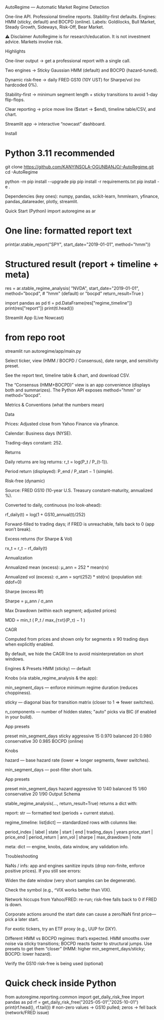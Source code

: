 AutoRegime — Automatic Market Regime Detection

One-line API. Professional timeline reports. Stability-first defaults.
Engines: HMM (sticky, default) and BOCPD (online).
Labels: Goldilocks, Bull Market, Steady Growth, Sideways, Risk-Off, Bear Market.

⚠️ Disclaimer
AutoRegime is for research/education. It is not investment advice. Markets involve risk.

Highlights

One-liner output → get a professional report with a single call.

Two engines → Sticky Gaussian HMM (default) and BOCPD (hazard-tuned).

Dynamic risk-free → daily FRED GS10 (10Y UST) for Sharpe/vol (no hardcoded 0%).

Stability-first → minimum segment length + sticky transitions to avoid 1-day flip-flops.

Clear reporting → price move line ($start → $end), timeline table/CSV, and chart.

Streamlit app → interactive “nowcast” dashboard.

Install
# Python 3.11 recommended
git clone https://github.com/KANYINSOLA-OGUNBANJO/-AutoRegime.git
cd -AutoRegime

python -m pip install --upgrade pip
pip install -r requirements.txt
pip install -e .


Dependencies (key ones): numpy, pandas, scikit-learn, hmmlearn, yfinance, pandas_datareader, plotly, streamlit.

Quick Start (Python)
import autoregime as ar

# One line: formatted report text
print(ar.stable_report("SPY", start_date="2019-01-01", method="hmm"))

# Structured result (report + timeline + meta)
res = ar.stable_regime_analysis(
    "NVDA",
    start_date="2019-01-01",
    method="bocpd",         # "hmm" (default) or "bocpd"
    return_result=True
)

import pandas as pd
tl = pd.DataFrame(res["regime_timeline"])
print(res["report"])
print(tl.head())

Streamlit App (Live Nowcast)
# from repo root
streamlit run autoregime/app/main.py


Select ticker, view (HMM / BOCPD / Consensus), date range, and sensitivity preset.

See the report text, timeline table & chart, and download CSV.

The “Consensus (HMM+BOCPD)” view is an app convenience (displays both and summarizes).
The Python API exposes method="hmm" or method="bocpd".

Metrics & Conventions (what the numbers mean)

Data

Prices: Adjusted close from Yahoo Finance via yfinance.

Calendar: Business days (NYSE).

Trading-days constant: 252.

Returns

Daily returns are log returns: r_t = log(P_t / P_{t-1}).

Period return (displayed): P_end / P_start − 1 (simple).

Risk-free (dynamic)

Source: FRED GS10 (10-year U.S. Treasury constant-maturity, annualized %).

Converted to daily, continuous (no look-ahead):

rf_daily(t) = log(1 + GS10_annual(t)/252)


Forward-filled to trading days; if FRED is unreachable, falls back to 0 (app won’t break).

Excess returns (for Sharpe & Vol)

rx_t = r_t − rf_daily(t)


Annualization

Annualized mean (excess): μ_ann = 252 * mean(rx)

Annualized vol (excess): σ_ann = sqrt(252) * std(rx) (population std: ddof=0)

Sharpe (excess Rf)

Sharpe = μ_ann / σ_ann


Max Drawdown (within each segment; adjusted prices)

MDD = min_t ( P_t / max_{τ≤t}(P_τ) − 1 )


CAGR

Computed from prices and shown only for segments ≥ 90 trading days when explicitly enabled.

By default, we hide the CAGR line to avoid misinterpretation on short windows.

Engines & Presets
HMM (sticky) — default

Knobs (via stable_regime_analysis & the app):

min_segment_days — enforce minimum regime duration (reduces choppiness).

sticky — diagonal bias for transition matrix (closer to 1 ⇒ fewer switches).

n_components — number of hidden states; "auto" picks via BIC (if enabled in your build).

App presets

preset	min_segment_days	sticky
aggressive	15	0.970
balanced	20	0.980
conservative	30	0.985
BOCPD (online)

Knobs

hazard — base hazard rate (lower ⇒ longer segments, fewer switches).

min_segment_days — post-filter short tails.

App presets

preset	min_segment_days	hazard
aggressive	10	1/40
balanced	15	1/60
conservative	20	1/90
Output Schema

stable_regime_analysis(..., return_result=True) returns a dict with:

report: str — formatted text (periods + current status).

regime_timeline: list[dict] — standardized rows with columns like:

period_index | label | state | start | end | trading_days | years
price_start | price_end | period_return | ann_vol | sharpe | max_drawdown | note


meta: dict — engine, knobs, data window, any validation info.

Troubleshooting

NaNs / infs: app and engines sanitize inputs (drop non-finite, enforce positive prices).
If you still see errors:

Widen the date window (very short samples can be degenerate).

Check the symbol (e.g., ^VIX works better than VIX).

Network hiccups from Yahoo/FRED: re-run; risk-free falls back to 0 if FRED is down.

Corporate actions around the start date can cause a zero/NaN first price—pick a later start.

For exotic tickers, try an ETF proxy (e.g., UUP for DXY).

Different HMM vs BOCPD regimes: that’s expected.
HMM smooths over noise via sticky transitions; BOCPD reacts faster to structural jumps.
Use presets to get them “closer” (HMM: higher min_segment_days/sticky; BOCPD: lower hazard).

Verify the GS10 risk-free is being used (optional)
# Quick check inside Python
from autoregime.reporting.common import get_daily_risk_free
import pandas as pd
rf = get_daily_risk_free("2025-05-01","2025-10-01")
print(rf.head(), rf.tail())  # non-zero values → GS10 pulled; zeros → fell back (network/FRED issue)
